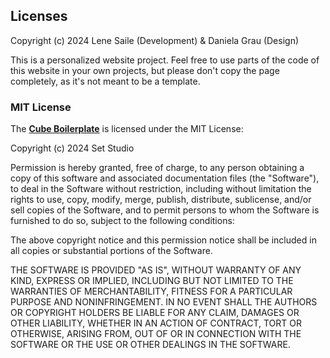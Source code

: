 ## Licenses

Copyright (c) 2024 Lene Saile (Development) & Daniela Grau (Design)

This is a personalized website project. Feel free to use parts of the code of this website in your own projects, but please don't copy the page completely, as it's not meant to be a template.

### MIT License

The **[Cube Boilerplate](https://github.com/Set-Creative-Studio/cube-boilerplate)** is licensed under the MIT License:

Copyright (c) 2024 Set Studio

Permission is hereby granted, free of charge, to any person obtaining a copy of this software and associated documentation files (the "Software"), to deal in the Software without restriction, including without limitation the rights to use, copy, modify, merge, publish, distribute, sublicense, and/or sell copies of the Software, and to permit persons to whom the Software is furnished to do so, subject to the following conditions:

The above copyright notice and this permission notice shall be included in all copies or substantial portions of the Software.

THE SOFTWARE IS PROVIDED "AS IS", WITHOUT WARRANTY OF ANY KIND, EXPRESS OR
IMPLIED, INCLUDING BUT NOT LIMITED TO THE WARRANTIES OF MERCHANTABILITY,
FITNESS FOR A PARTICULAR PURPOSE AND NONINFRINGEMENT. IN NO EVENT SHALL THE
AUTHORS OR COPYRIGHT HOLDERS BE LIABLE FOR ANY CLAIM, DAMAGES OR OTHER
LIABILITY, WHETHER IN AN ACTION OF CONTRACT, TORT OR OTHERWISE, ARISING FROM,
OUT OF OR IN CONNECTION WITH THE SOFTWARE OR THE USE OR OTHER DEALINGS IN THE
SOFTWARE.
